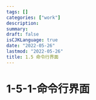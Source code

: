 ```yaml
---
tags: []
categories: ["work"]
description:
summary:
draft: false
isCJKLanguage: true
date: "2022-05-26"
lastmod: "2022-05-26"
title: 1.5 命令行界面
---
```

# 1-5-1-命令行界面